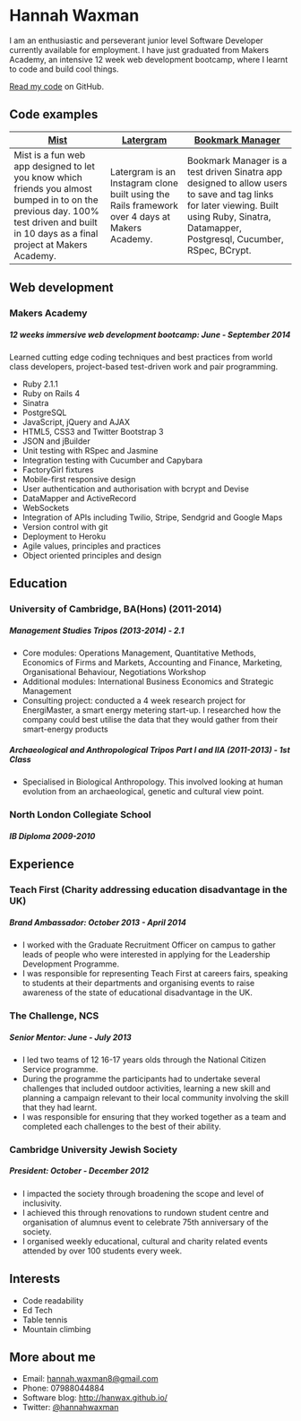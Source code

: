 Hannah Waxman
==============

I am an enthusiastic and perseverant junior level Software Developer currently available for employment. I have just graduated from Makers Academy, an intensive 12 week web development bootcamp, where I learnt to code and build cool things. 

[Read my code](https://github.com/HanWax) on GitHub.

Code examples
-------------

| [Mist](https://github.com/HanWax/so_close) | [Latergram](https://github.com/HanWax/latergram) | [Bookmark Manager](https://github.com/HanWax/bookmark_manager) | 
| ------------- | ------------ | ---------- |
| Mist is a fun web app designed to let you know which friends you almost bumped in to on the previous day. 100% test driven and built in 10 days as a final project at Makers Academy. | Latergram is an Instagram clone built using the Rails framework over 4 days at Makers Academy. | Bookmark Manager is a test driven Sinatra app designed to allow users to save and tag links for later viewing. Built using Ruby, Sinatra, Datamapper, Postgresql, Cucumber, RSpec, BCrypt. |

Web development
---------------

### Makers Academy
##### 12 weeks immersive web development bootcamp: June - September 2014
Learned cutting edge coding techniques and best practices from world class developers, project-based test-driven work and pair programming.

* Ruby 2.1.1
* Ruby on Rails 4
* Sinatra
* PostgreSQL
* JavaScript, jQuery and AJAX
* HTML5, CSS3 and Twitter Bootstrap 3
* JSON and jBuilder
* Unit testing with RSpec and Jasmine
* Integration testing with Cucumber and Capybara
* FactoryGirl fixtures
* Mobile-first responsive design
* User authentication and authorisation with bcrypt and Devise
* DataMapper and ActiveRecord
* WebSockets
* Integration of APIs including Twilio, Stripe, Sendgrid and Google Maps
* Version control with git
* Deployment to Heroku
* Agile values, principles and practices
* Object­ oriented principles and design

Education
---------

### University of Cambridge, BA(Hons) (2011-2014) 
##### Management Studies Tripos (2013-2014) - 2.1
* Core modules: Operations Management, Quantitative Methods, Economics of Firms and Markets, Accounting and Finance, Marketing, Organisational Behaviour, Negotiations Workshop
* Additional modules: International Business Economics and Strategic Management
* Consulting project: conducted a 4 week research project for EnergiMaster, a smart energy metering start-up. I researched how the company could best utilise the data that they would gather from their smart-energy products

##### Archaeological and Anthropological Tripos Part I and IIA (2011-2013) - 1st Class

* Specialised in Biological Anthropology. This involved looking at human evolution from an archaeological, genetic and cultural view point. 

### North London Collegiate School
##### IB Diploma 2009-2010

Experience
---------------

### Teach First (Charity addressing education disadvantage in the UK)
##### Brand Ambassador: October 2013 - April 2014
* I worked with the Graduate Recruitment Officer on campus to gather leads of people who were interested in applying for the Leadership Development Programme. 
* I was responsible for representing Teach First at careers fairs, speaking to students at their departments and organising events to raise awareness of the state of educational disadvantage in the UK. 

### The Challenge, NCS
##### Senior Mentor: June - July 2013
* I led two teams of 12 16-17 years olds through the National Citizen Service programme.
* During the programme the participants had to undertake several challenges that included outdoor activities, learning a new skill and planning a campaign relevant to their local community involving the skill that they had learnt. 
* I was responsible for ensuring that they worked together as a team and completed each challenges to the best of their ability.

### Cambridge University Jewish Society 
##### President: October - December 2012
* I impacted the society through broadening the scope and level of inclusivity.
* I achieved this through renovations to rundown student centre and organisation of alumnus event to celebrate 75th anniversary of the society.
* I organised weekly educational, cultural and charity related events
attended by over 100 students every week.

Interests
---------
* Code readability
* Ed Tech
* Table tennis
* Mountain climbing

More about me
-------------
* Email: hannah.waxman8@gmail.com
* Phone: 07988044884
* Software blog: http://hanwax.github.io/
* Twitter: [@hannahwaxman](https://twitter.com/HannahWaxman)


